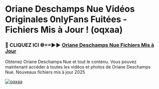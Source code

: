 # Oriane Deschamps Nue Vidéos Originales 0nlyFans Fuitées - Fichiers Mis à Jour ! (oqxaa)

<h3>🔴 CLIQUEZ ICI 🌐==►► <a href="https://tinyurl.com/2pmr4ezf" rel="nofollow">Oriane Deschamps Nue Fichiers Mis à Jour</a></h3>

Obtenez Oriane Deschamps Nue et tout le contenu. Vous pouvez maintenant accéder à toutes les vidéos et photos de Oriane Deschamps Nue. Nouveaux fichiers mis à jour 2025

[![oqxaa](https://i.imgur.com/6SNvagu.gif)](https://tinyurl.com/2pmr4ezf)
